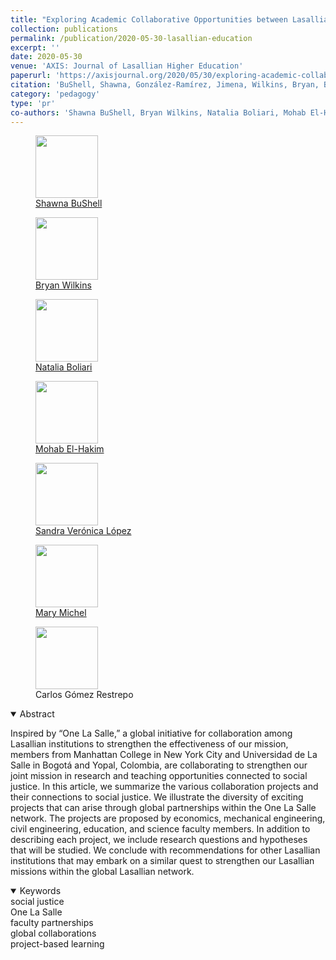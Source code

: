 ```yaml
---
title: "Exploring Academic Collaborative Opportunities between Lasallian Colleges and Their Potential Impact"
collection: publications
permalink: /publication/2020-05-30-lasallian-education
excerpt: ''
date: 2020-05-30
venue: 'AXIS: Journal of Lasallian Higher Education'
paperurl: 'https://axisjournal.org/2020/05/30/exploring-academic-collaborative-opportunities-between-lasallian-colleges-and-their-potential-impact/'
citation: 'BuShell, Shawna, González-Ramírez, Jimena, Wilkins, Bryan, Boliari, Natalia, El-Hakim, Mohab, López, Sandra Verónica, Michel, Mary & Gómez-Restrepo, Carlos (2020). &quot;Exploring Academic Collaborative Opportunities between Lasallian Colleges and Their Potential Impact&quot; <i>AXIS: Journal of Lasallian Higher Education </i>. 11(1)'
category: 'pedagogy'
type: 'pr'
co-authors: 'Shawna BuShell, Bryan Wilkins, Natalia Boliari, Mohab El-Hakim, Sandra López, Mary Michel, and Carlos Gómez-Restrepo'
---
```


<!-- Google tag (gtag.js) -->
<script async src="https://www.googletagmanager.com/gtag/js?id=G-Q95WSVMDNZ"></script>
<script>
  window.dataLayer = window.dataLayer || [];
  function gtag(){dataLayer.push(arguments);}
  gtag('js', new Date());

  gtag('config', 'G-Q95WSVMDNZ');
</script>

<body>
<div class="image-container">
        <figure>
            <img src="/images/co-authors/shawna_bushell.png" width="100" height="auto">
            <figcaption><a href="https://www.linkedin.com/in/dr-shawna-bu-shell-4691342b/" target="_blank">Shawna BuShell</a></figcaption>
        </figure>
        <figure>
            <img src="/images/co-authors/bryan_wilkins.png" width="100" height="auto">
            <figcaption><a href="https://manhattan.edu/campus-directory/bwilkins01" target="_blank">Bryan Wilkins </a> </figcaption>
        </figure>
        <figure>
            <img src="/images/co-authors/natalia_boliari.png" width="100" height="auto">
            <figcaption><a href="https://manhattan.edu/campus-directory/natalia.boliari" target="_blank">Natalia Boliari </a> </figcaption>
        </figure>
        <figure>
            <img src="/images/co-authors/mohab_el-hakim.png" width="100" height="auto">
            <figcaption><a href="https://manhattan.edu/campus-directory/melhakim01" target="_blank">Mohab El-Hakim </a> </figcaption>
        </figure>
        <figure>
            <img src="/images/co-authors/veronica_lopez.png" width="100" height="auto">
            <figcaption><a href="https://manhattan.edu/campus-directory/sandra-lopez01" target="_blank">Sandra Verónica López </a> </figcaption>
        </figure>
        <figure>
            <img src="/images/co-authors/mary_michel.png" width="100" height="auto">
            <figcaption><a href="https://manhattan.edu/campus-directory/mary.michel" target="_blank">Mary Michel </a> </figcaption>
        </figure>
        <figure>
            <img src="/images/co-authors/carlos_restrepo.png" width="100" height="auto">
            <figcaption>Carlos Gómez Restrepo </figcaption>
        </figure>       
        <!-- Add more images as needed -->
    </div>
</body>


<details open>
<summary>
Abstract
</summary>

<p>
Inspired by “One La Salle,” a global initiative for collaboration among Lasallian institutions to strengthen the effectiveness of our mission, members from Manhattan College in New York City and Universidad de La Salle in Bogotá and Yopal, Colombia, are collaborating to strengthen our joint mission in research and teaching opportunities connected to social justice. In this article, we summarize the various collaboration projects and their connections to social justice. We illustrate the diversity of exciting projects that can arise through global partnerships within the One La Salle network. The projects are proposed by economics, mechanical engineering, civil engineering, education, and science faculty members. In addition to describing each project, we include research questions and hypotheses that will be studied. We conclude with recommendations for other Lasallian institutions that may embark on a similar quest to strengthen our Lasallian missions within the global Lasallian network.
</p>

</details>

<details open>
<summary>
Keywords
</summary>
social justice <br> 
One La Salle <br>
faculty partnerships<br>
global collaborations <br>
project-based learning <br>

<br>

</details>